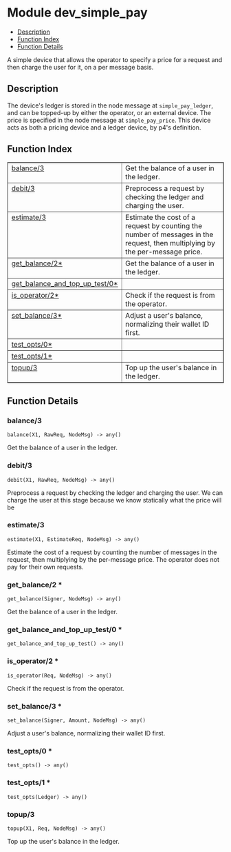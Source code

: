 

# Module dev_simple_pay #
* [Description](#description)
* [Function Index](#index)
* [Function Details](#functions)

A simple device that allows the operator to specify a price for a
request and then charge the user for it, on a per message basis.

<a name="description"></a>

## Description ##
The device's ledger is stored in the node message at `simple_pay_ledger`,
and can be topped-up by either the operator, or an external device. The
price is specified in the node message at `simple_pay_price`.
This device acts as both a pricing device and a ledger device, by p4's
definition.<a name="index"></a>

## Function Index ##


<table width="100%" border="1" cellspacing="0" cellpadding="2" summary="function index"><tr><td valign="top"><a href="#balance-3">balance/3</a></td><td>Get the balance of a user in the ledger.</td></tr><tr><td valign="top"><a href="#debit-3">debit/3</a></td><td>Preprocess a request by checking the ledger and charging the user.</td></tr><tr><td valign="top"><a href="#estimate-3">estimate/3</a></td><td>Estimate the cost of a request by counting the number of messages in
the request, then multiplying by the per-message price.</td></tr><tr><td valign="top"><a href="#get_balance-2">get_balance/2*</a></td><td>Get the balance of a user in the ledger.</td></tr><tr><td valign="top"><a href="#get_balance_and_top_up_test-0">get_balance_and_top_up_test/0*</a></td><td></td></tr><tr><td valign="top"><a href="#is_operator-2">is_operator/2*</a></td><td>Check if the request is from the operator.</td></tr><tr><td valign="top"><a href="#set_balance-3">set_balance/3*</a></td><td>Adjust a user's balance, normalizing their wallet ID first.</td></tr><tr><td valign="top"><a href="#test_opts-0">test_opts/0*</a></td><td></td></tr><tr><td valign="top"><a href="#test_opts-1">test_opts/1*</a></td><td></td></tr><tr><td valign="top"><a href="#topup-3">topup/3</a></td><td>Top up the user's balance in the ledger.</td></tr></table>


<a name="functions"></a>

## Function Details ##

<a name="balance-3"></a>

### balance/3 ###

`balance(X1, RawReq, NodeMsg) -> any()`

Get the balance of a user in the ledger.

<a name="debit-3"></a>

### debit/3 ###

`debit(X1, RawReq, NodeMsg) -> any()`

Preprocess a request by checking the ledger and charging the user. We
can charge the user at this stage because we know statically what the price
will be

<a name="estimate-3"></a>

### estimate/3 ###

`estimate(X1, EstimateReq, NodeMsg) -> any()`

Estimate the cost of a request by counting the number of messages in
the request, then multiplying by the per-message price. The operator does
not pay for their own requests.

<a name="get_balance-2"></a>

### get_balance/2 * ###

`get_balance(Signer, NodeMsg) -> any()`

Get the balance of a user in the ledger.

<a name="get_balance_and_top_up_test-0"></a>

### get_balance_and_top_up_test/0 * ###

`get_balance_and_top_up_test() -> any()`

<a name="is_operator-2"></a>

### is_operator/2 * ###

`is_operator(Req, NodeMsg) -> any()`

Check if the request is from the operator.

<a name="set_balance-3"></a>

### set_balance/3 * ###

`set_balance(Signer, Amount, NodeMsg) -> any()`

Adjust a user's balance, normalizing their wallet ID first.

<a name="test_opts-0"></a>

### test_opts/0 * ###

`test_opts() -> any()`

<a name="test_opts-1"></a>

### test_opts/1 * ###

`test_opts(Ledger) -> any()`

<a name="topup-3"></a>

### topup/3 ###

`topup(X1, Req, NodeMsg) -> any()`

Top up the user's balance in the ledger.

